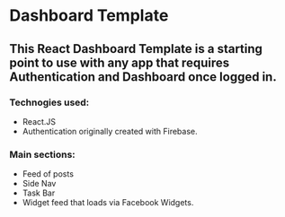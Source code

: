 # Dashboard Template

## This React Dashboard Template is a starting point to use with any app that requires Authentication and Dashboard once logged in.

### Technogies used:

- React.JS
- Authentication originally created with Firebase.

### Main sections:

- Feed of posts
- Side Nav
- Task Bar
- Widget feed that loads via Facebook Widgets.

